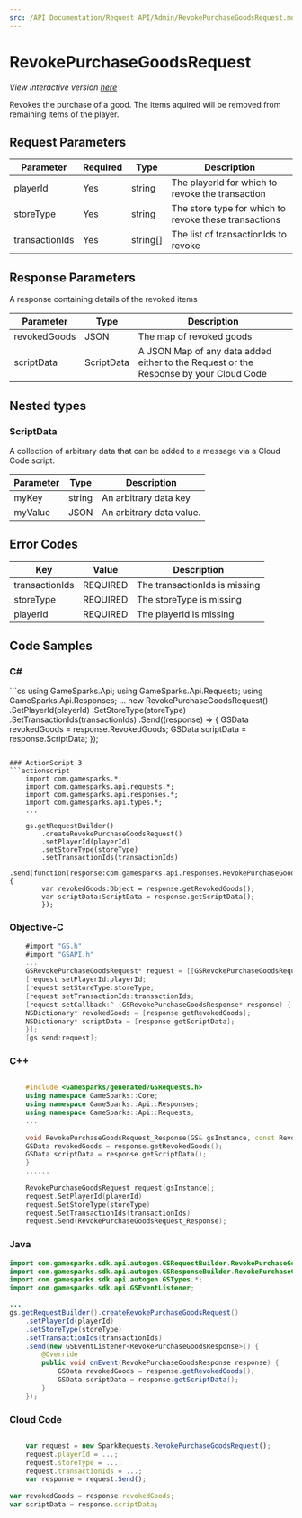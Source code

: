 ```yaml
---
src: /API Documentation/Request API/Admin/RevokePurchaseGoodsRequest.md
---
```


# RevokePurchaseGoodsRequest

*View interactive version <a href="https://api.gamesparks.net/#revokepurchasegoodsrequest" target="_apidocs">here</a>*


Revokes the purchase of a good. The items aquired will be removed from remaining items of the player.


## Request Parameters

Parameter | Required | Type | Description
--------- | -------- | ---- | -----------
playerId | Yes | string | The playerId for which to revoke the transaction
storeType | Yes | string | The store type for which to revoke these transactions
transactionIds | Yes | string[] | The list of transactionIds to revoke

## Response Parameters


A response containing details of the revoked items

Parameter | Type | Description
--------- | ---- | -----------
revokedGoods | JSON | The map of revoked goods
scriptData | ScriptData | A JSON Map of any data added either to the Request or the Response by your Cloud Code

## Nested types

### ScriptData

A collection of arbitrary data that can be added to a message via a Cloud Code script.

Parameter | Type | Description
--------- | ---- | -----------
myKey | string | An arbitrary data key
myValue | JSON | An arbitrary data value.

## Error Codes

Key | Value | Description
--------- | ----------- | -----------
transactionIds | REQUIRED | The transactionIds is missing
storeType | REQUIRED | The storeType is missing
playerId | REQUIRED | The playerId is missing

## Code Samples

<h3>C#</h3>
```cs
	using GameSparks.Api;
	using GameSparks.Api.Requests;
	using GameSparks.Api.Responses;
	...
	new RevokePurchaseGoodsRequest()
		.SetPlayerId(playerId)
		.SetStoreType(storeType)
		.SetTransactionIds(transactionIds)
		.Send((response) => {
		GSData revokedGoods = response.RevokedGoods; 
		GSData scriptData = response.ScriptData; 
		});

```

### ActionScript 3
```actionscript
	import com.gamesparks.*;
	import com.gamesparks.api.requests.*;
	import com.gamesparks.api.responses.*;
	import com.gamesparks.api.types.*;
	...
	
	gs.getRequestBuilder()
	    .createRevokePurchaseGoodsRequest()
		.setPlayerId(playerId)
		.setStoreType(storeType)
		.setTransactionIds(transactionIds)
		.send(function(response:com.gamesparks.api.responses.RevokePurchaseGoodsResponse):void {
		var revokedGoods:Object = response.getRevokedGoods(); 
		var scriptData:ScriptData = response.getScriptData(); 
		});

```

### Objective-C
```objectivec
	#import "GS.h"
	#import "GSAPI.h"
	...
	GSRevokePurchaseGoodsRequest* request = [[GSRevokePurchaseGoodsRequest alloc] init];
	[request setPlayerId:playerId;
	[request setStoreType:storeType;
	[request setTransactionIds:transactionIds;
	[request setCallback:^ (GSRevokePurchaseGoodsResponse* response) {
	NSDictionary* revokedGoods = [response getRevokedGoods]; 
	NSDictionary* scriptData = [response getScriptData]; 
	}];
	[gs send:request];

```

### C++
```cpp

	#include <GameSparks/generated/GSRequests.h>
	using namespace GameSparks::Core;
	using namespace GameSparks::Api::Responses;
	using namespace GameSparks::Api::Requests;
	...
	
	void RevokePurchaseGoodsRequest_Response(GS& gsInstance, const RevokePurchaseGoodsResponse& response) {
	GSData revokedGoods = response.getRevokedGoods(); 
	GSData scriptData = response.getScriptData(); 
	}
	......
	
	RevokePurchaseGoodsRequest request(gsInstance);
	request.SetPlayerId(playerId)
	request.SetStoreType(storeType)
	request.SetTransactionIds(transactionIds)
	request.Send(RevokePurchaseGoodsRequest_Response);
```

### Java
```java
import com.gamesparks.sdk.api.autogen.GSRequestBuilder.RevokePurchaseGoodsRequest;
import com.gamesparks.sdk.api.autogen.GSResponseBuilder.RevokePurchaseGoodsResponse;
import com.gamesparks.sdk.api.autogen.GSTypes.*;
import com.gamesparks.sdk.api.GSEventListener;

...
gs.getRequestBuilder().createRevokePurchaseGoodsRequest()
	.setPlayerId(playerId)
	.setStoreType(storeType)
	.setTransactionIds(transactionIds)
	.send(new GSEventListener<RevokePurchaseGoodsResponse>() {
		@Override
		public void onEvent(RevokePurchaseGoodsResponse response) {
			GSData revokedGoods = response.getRevokedGoods(); 
			GSData scriptData = response.getScriptData(); 
		}
	});

```

### Cloud Code
```javascript

	var request = new SparkRequests.RevokePurchaseGoodsRequest();
	request.playerId = ...;
	request.storeType = ...;
	request.transactionIds = ...;
	var response = request.Send();
	
var revokedGoods = response.revokedGoods; 
var scriptData = response.scriptData; 
```


